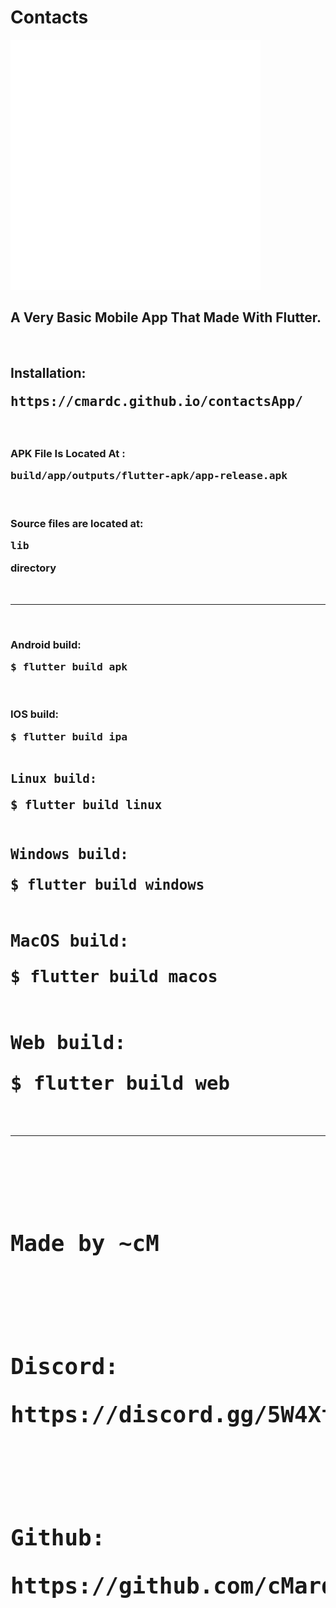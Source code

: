 # Contacts

<div>
    <img src="example.svg" width="400" height="400" alt="css-in-readme">
</div>

<h2>A Very Basic Mobile App That Made With Flutter.</h2><br>
<h2>Installation: <pre>https://cmardc.github.io/contactsApp/</pre></h2><br>
<h3>APK File Is Located At : <pre>build/app/outputs/flutter-apk/app-release.apk</pre></h3><br>
<h3>Source files are located at: <pre>lib</pre> directory</h3><br>
<hr><br>
<h3>Android build:  <pre>$ flutter build apk</pre></h3><br>
<h3>IOS build:      <pre>$ flutter build ipa</pre</h3><br>
<h3>Linux build:    <pre>$ flutter build linux</pre</h3><br>
<h3>Windows build:  <pre>$ flutter build windows</pre</h3><br>
<h3>MacOS build:    <pre>$ flutter build macos</pre</h3><br>
<h3>Web build:      <pre>$ flutter build web</pre</h3><br>
<hr><br>
<h3>Made by ~cM</h3><br>
<h3>Discord: <pre>https://discord.gg/5W4XtHkc6g</pre></h3><br>
<h3>Github: <pre>https://github.com/cMardc</pre</h3><br>

